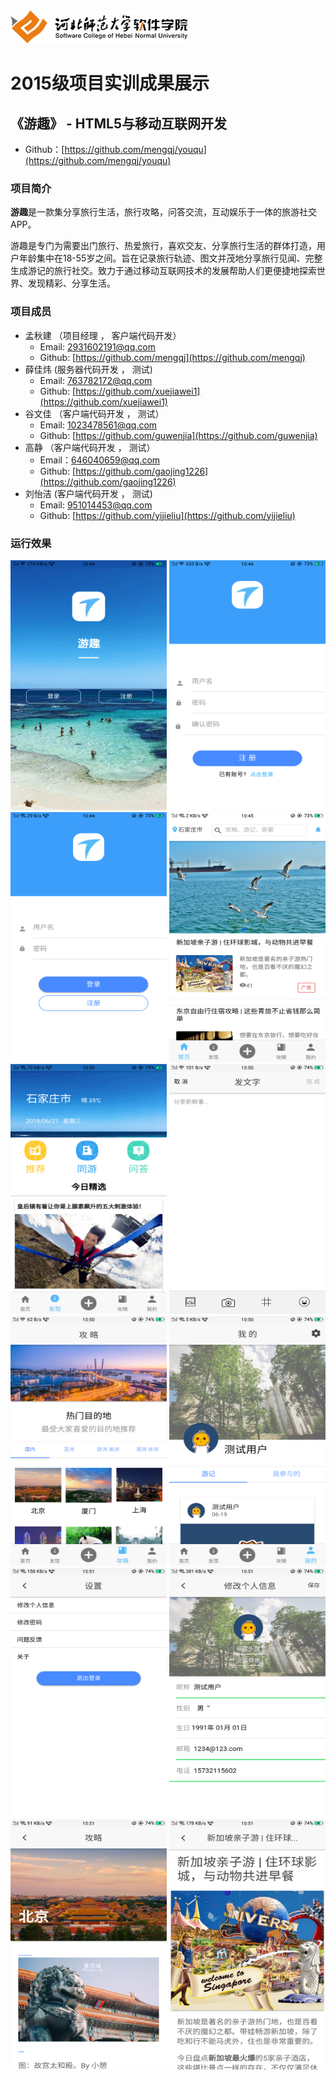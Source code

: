 <img src="../../../image/logo.png"/>

# 2015级项目实训成果展示 

##  《游趣》  - HTML5与移动互联网开发

- Github：[https://github.com/mengqj/youqu](https://github.com/mengqj/youqu)

### 项目简介

**游趣**是一款集分享旅行生活，旅行攻略，问答交流，互动娱乐于一体的旅游社交APP。

游趣是专门为需要出门旅行、热爱旅行，喜欢交友、分享旅行生活的群体打造，用户年龄集中在18-55岁之间。旨在记录旅行轨迹、图文并茂地分享旅行见闻、完整生成游记的旅行社交。致力于通过移动互联网技术的发展帮助人们更便捷地探索世界、发现精彩、分享生活。

### 项目成员
* 孟秋建 （项目经理 ， 客户端代码开发）
    * Email: <2931602191@qq.com>
    * Github: [https://github.com/mengqj](https://github.com/mengqj)
* 薛佳炜  (服务器代码开发 ， 测试)
     * Email: <763782172@qq.com>
     * Github: [https://github.com/xuejiawei1](https://github.com/xuejiawei1)
* 谷文佳  （客户端代码开发 ， 测试）
     * Email: <1023478561@qq.com>
     * Github: [https://github.com/guwenjia](https://github.com/guwenjia)
* 高静   （客户端代码开发 ， 测试）
     * Email：<646040659@qq.com>
     * Github: [https://github.com/gaojing1226](https://github.com/gaojing1226)
* 刘怡洁   (客户端代码开发 ， 测试)
     * Email: <951014453@qq.com>
     * Github: [https://github.com/yijieliu](https://github.com/yijieliu)
     
### 运行效果
  <img src="image/thum/kaishi.png" width="250px" height="400px" >
  <img src="image/thum/zhuce.png" width="250px"  height="400px" >
  <img src="image/thum/login.png" width="250px" height="400px">
  
  <img src="image/thum/hone.png" width="250px" height="400px">
  <img src="image/thum/faxian.png" width="250px" height="400px">
  <img src="image/thum/fawenzi.png" width="250px" height="400px">
  <img src="image/thum/gonglue.png" width="250px" height="400px">
  
  <img src="image/thum/wo.png" width="250px" height="400px">
  <img src="image/thum/shezhi.png" width="250px" height="400px">
  <img src="image/thum/changeinfo.png" width="250px" height="400px">
  
  <img src="image/thum/gonglue-beijing.png" width="250px" height="400px">
  <img src="image/thum/ad.png" width="250px" height="400px">
  

